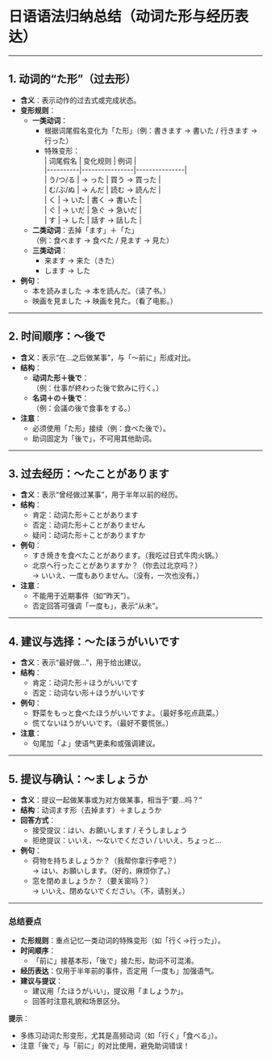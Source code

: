 
# 日语语法归纳总结（动词た形与经历表达）

---

## 1. 动词的“た形”（过去形）
- **含义**：表示动作的过去式或完成状态。  
- **变形规则**：  
  - **一类动词**：  
    - 根据词尾假名变化为「た形」（例：書きます → 書いた / 行きます → 行った）  
    - 特殊变形：  
      | 词尾假名 | 变化规则       | 例词          |  
      |----------|----------------|---------------|  
      | う/つ/る | → った         | 買う → 買った |  
      | む/ぶ/ぬ | → んだ         | 読む → 読んだ |  
      | く       | → いた         | 書く → 書いた |  
      | ぐ       | → いだ         | 急ぐ → 急いだ |  
      | す       | → した         | 話す → 話した |  
  - **二类动词**：去掉「ます」＋「た」  
    （例：食べます → 食べた / 見ます → 見た）  
  - **三类动词**：  
    - 来ます → 来た（きた）  
    - します → した  
- **例句**：  
  - 本を読みました → 本を読んだ。（读了书。）  
  - 映画を見ました → 映画を見た。（看了电影。）  

---

## 2. 时间顺序：～後で  
- **含义**：表示“在…之后做某事”，与「～前に」形成对比。  
- **结构**：  
  - **动词た形＋後で**：  
    （例：仕事が終わった後で飲みに行く。）  
  - **名词＋の＋後で**：  
    （例：会議の後で食事をする。）  
- **注意**：  
  - 必须使用「た形」接续（例：食べた後で）。  
  - 助词固定为「後で」，不可用其他助词。  

---

## 3. 过去经历：～たことがあります  
- **含义**：表示“曾经做过某事”，用于半年以前的经历。  
- **结构**：  
  - 肯定：动词た形＋ことがあります  
  - 否定：动词た形＋ことがありません  
  - 疑问：动词た形＋ことがありますか  
- **例句**：  
  - すき焼きを食べたことがあります。（我吃过日式牛肉火锅。）  
  - 北京へ行ったことがありますか？（你去过北京吗？）  
    → いいえ、一度もありません。（没有，一次也没有。）  
- **注意**：  
  - 不能用于近期事件（如“昨天”）。  
  - 否定回答可强调「一度も」，表示“从未”。  

---

## 4. 建议与选择：～たほうがいいです  
- **含义**：表示“最好做…”，用于给出建议。  
- **结构**：  
  - 肯定：动词た形＋ほうがいいです  
  - 否定：动词ない形＋ほうがいいです  
- **例句**：  
  - 野菜をもっと食べたほうがいいですよ。（最好多吃点蔬菜。）  
  - 慌てないほうがいいです。（最好不要慌张。）  
- **注意**：  
  - 句尾加「よ」使语气更柔和或强调建议。  

---

## 5. 提议与确认：～ましょうか  
- **含义**：提议一起做某事或为对方做某事，相当于“要…吗？”  
- **结构**：动词ます形（去掉ます）＋ましょうか  
- **回答方式**：  
  - 接受提议：はい、お願いします / そうしましょう  
  - 拒绝提议：いいえ、～ないでください / いいえ、ちょっと…  
- **例句**：  
  - 荷物を持ちましょうか？（我帮你拿行李吧？）  
    → はい、お願いします。（好的，麻烦你了。）  
  - 窓を閉めましょうか？（要关窗吗？）  
    → いいえ、閉めないでください。（不，请别关。）  

---

### 总结要点  
- **た形规则**：重点记忆一类动词的特殊变形（如「行く→行った」）。  
- **时间顺序**：  
  - 「前に」接基本形，「後で」接た形，助词不可混淆。  
- **经历表达**：仅用于半年前的事件，否定用「一度も」加强语气。  
- **建议与提议**：  
  - 建议用「たほうがいい」，提议用「ましょうか」。  
  - 回答时注意礼貌和场景区分。  

**提示**：  
- 多练习动词た形变形，尤其是高频动词（如「行く」「食べる」）。  
- 注意「後で」与「前に」的对比使用，避免助词错误！  
```
